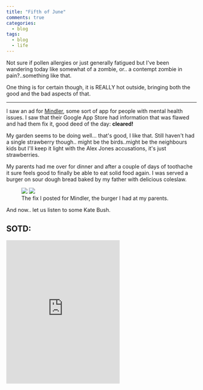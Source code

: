 ```yaml
---
title: "Fifth of June"
comments: true
categories:
  - blog
tags:
  - blog
  - life
---
```

Not sure if pollen allergies or just generally fatigued but I've been wandering today like somewhat of a zombie, or.. a contempt zombie in pain?..something like that.

One thing is for certain though, it is REALLY hot outside, bringing both the good and the bad aspects of that.

---

I saw an ad for [Mindler](https://play.google.com/store/apps/details?id=se.mindler.video), some sort of app for people with mental health issues. I saw that their Google App Store had information that was flawed and had them fix it, good deed of the day: **cleared!**


My garden seems to be doing well... that's good, I like that. Still haven't had a single strawberry though.. might be the birds..might be the neighbours kids but I'll keep it light with the Alex Jones accusations, it's just strawberries. 

My parents had me over for dinner and after a couple of days of toothache it sure feels good to finally be able to eat solid food again. 
I was served a burger on sour dough bread baked by my father with delicious coleslaw.

<figure class="half">
	<a href="https://github.com/dotMavriQ/dotmavriq.github.io/blob/master/assets/Camera/20180605_mindlerfix.png?raw=true">
	<img src="https://github.com/dotMavriQ/dotmavriq.github.io/blob/master/assets/Camera/20180605_mindlerfix.png?raw=true"></a>
  	<a href="https://github.com/dotMavriQ/dotmavriq.github.io/blob/master/assets/Camera/20180605_burger.jpg?raw=true">
	<img src="https://github.com/dotMavriQ/dotmavriq.github.io/blob/master/assets/Camera/20180605_burger.jpg?raw=true"></a>
  	<figcaption>The fix I posted for Mindler, the burger I had at my parents.</figcaption>
  </figure>

And now.. let us listen to some Kate Bush.



## SOTD: 

<iframe src="https://open.spotify.com/embed?uri=spotify:track:28KI5JJFYz2m9ZTk2zJg2s" width="300" height="380" frameborder="0" allowtransparency="true" allow="encrypted-media"></iframe>